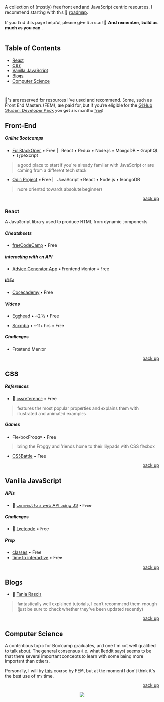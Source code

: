 <div hidden id="top"></div>

A collection of (mostly) free front end and JavaScript centric resources. I recommend starting with this 💜 [roadmap](https://roadmap.sh/frontend).  
<br>
If you find this page helpful, please give it a star! 🌟 <strong>And remember, build as much as you can!</strong>. 
<br>
<br>

## Table of Contents


* [React](#react)
* [CSS](#css)
* [Vanilla JavaScript](#vanilla-javascript)
* [Blogs](#blogs)
* [Computer Science](#computer-science)

<br>

💜's are reserved for resources I've used and recommend. Some, such as Front End Masters (FEM), are paid for, but if you're eligible for the [GitHub Student Developer Pack](https://education.github.com/pack) you get six months [free](https://frontendmasters.com/welcome/github-student-developers/)! 

## Front-End

##### Online Bootcamps
* [FullStackOpen](https://fullstackopen.com/en/)  • Free | &nbsp; React • Redux • Node.js • MongoDB • GraphQL • TypeScript <br>
> a good place to start if you're already familiar with JavaScript or are coming from a different tech stack
* [Odin Project](https://www.theodinproject.com/paths/full-stack-javascript) • Free | &nbsp; JavaScript • React • Node.js • MongoDB
> more oriented towards absolute beginners 

<p align="right"><a href="#top">back up</a></p>

### React
A JavaScript library used to produce HTML from dynamic components
##### Cheatsheets
* [freeCodeCamp](https://www-freecodecamp-org.cdn.ampproject.org/c/s/www.freecodecamp.org/news/the-react-cheatsheet/amp/#react-elements) • Free

##### interacting with an API
* [Advice Generator App](https://www.frontendmentor.io/challenges/advice-generator-app-QdUG-13db) • Frontend Mentor • Free

##### IDEs
* [Codecademy](https://www.codecademy.com/learn/react-101) • Free

##### Videos
* [Egghead](https://egghead.io/courses/the-beginner-s-guide-to-react) • ~2 ½ • Free <br>
>
* [Scrimba](https://scrimba.com/learn/learnreact) • ~11+ hrs • Free

##### Challenges
* [Frontend Mentor](https://www.frontendmentor.io/challenges)

<p align="right"><a href="#top">back up</a></p>

## CSS

##### References
* 💜 [cssreference](https://cssreference.io/) • Free
> features the most popular properties and explains them with illustrated and animated examples

##### Games
* [FlexboxFroggy](https://flexboxfroggy.com/) • Free
> bring the Froggy and friends home to their lilypads with CSS flexbox
* [CSSBattle](https://cssbattle.dev/) • Free

<p align="right"><a href="#top">back up</a></p>

## Vanilla JavaScript

##### APIs
* 💜 [connect to a web API using JS](https://www.taniarascia.com/how-to-connect-to-an-api-with-javascript/) • Free

##### Challenges
* 💜 [Leetcode](https://leetcode.com/) • Free 

##### Prep
* [classes](https://www.freecodecamp.org/news/javascript-classes-how-they-work-with-use-case/#what-are-classes-in-javascript) • Free 
* [time to interactive](https://www.builder.io/blog/the-ultimate-guide-to-optimizing-javascript-for-quick-page-loads) • Free 

<p align="right"><a href="#top">back up</a></p>

 ## Blogs

* 💜 [Tania Rascia](https://www.taniarascia.com/)
> fantastically well explained tutorials, I can't recommend them enough (just be sure to check whether they've been updated recently)

<p align="right"><a href="#top">back up</a></p>

## Computer Science

A contentious topic for Bootcamp graduates, and one I'm not well qualified to talk about. The general consensus (i.e. what Reddit says) seems to be that there several important concepts to learn with [some](https://benmccormick.org/2018/02/20/cs-for-fe/) being more important than others. 

Personally, I will try [this](https://frontendmasters.com/courses/computer-science-v2/) course by FEM, but at the moment I don't think it's the best use of my time.

<p align="right"><a href="#top">back up</a></p>


<p align="center">
  <img src="https://visitor-badge.laobi.icu/badge?page_id=adrianHards/resources-js" id="counter">
</p>



